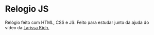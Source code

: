 # Relogio JS

Relógio feito com HTML, CSS e JS. Feito para estudar junto da ajuda do vídeo da <a href="https://github.com/LarissaKich">Larissa Kich.</a>
